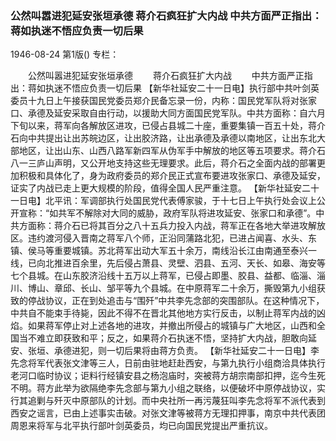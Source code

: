 ### 公然叫嚣进犯延安张垣承德  蒋介石疯狂扩大内战  中共方面严正指出：蒋如执迷不悟应负责一切后果

1946-08-24
第1版()
专栏：

　　公然叫嚣进犯延安张垣承德
　　蒋介石疯狂扩大内战
　　中共方面严正指出：蒋如执迷不悟应负责一切后果
    【新华社延安二十一日电】执行部中共叶剑英委员十九日上午接获国民党委员郑介民备忘录一份，内称：国民党军队将对张家口、承德及延安采取自由行动，以援助大同方面国民党军队。中共方面称：自六月下旬以来，蒋军向各解放区进攻，已侵占县城二十座，重要集镇一百五十处，蒋介石向中共提出让出苏皖边区，让出胶济路，让出承德及承德以南地区，让出东北大部地区，让出山东、山西八路军新四军从伪军手中解放的地区等五项要求。蒋介石八一三庐山声明，又公开地支持这些无理要求。此后，蒋介石之全面内战的部署更加积极和具体化了，身为政府委员的郑介民正式宣布要进攻张家口、承德及延安，证实了内战已走上更大规模的阶段，值得全国人民严重注意。
    【新华社延安二十一日电】北平讯：军调部执行处国民党代表傅家骏，于十七日上午执行处会议上公开宣称：“如共军不解除对大同的威胁，政府军队将进攻延安、张家口和承德”。中共方面称：蒋介石已将其百分之八十五兵力投入内战，蒋军正在各地大举进攻解放区。违约渡河侵入晋南之蒋军八个师，正沿同蒲路北犯，已进占闻喜、水头、东镇、侯马等重要城镇。苏北蒋军出动大军五十余万，南线沿长江由南通至泰兴一线，已向北推进百余里，先后侵占萧县、灵壁、泗县、五河、天长、如皋、海安等七个县城。在山东胶济沿线十五万以上蒋军，已侵占即墨、胶县、益都、临淄、淄川、博山、章邱、长山、邹平等九个县城。在中原蒋军二十余万，撕毁第九小组获致的停战协议，正在到处追击与“围歼”中共李先念部的突围部队。在这种情况下，中共自不能束手待毙，因此不得不在晋北其他地方实行反击，以制止蒋军内战的凶焰。如果蒋军停止对上述各地的进攻，并撤出所侵占的城镇与广大地区，山西和全国当不难立即获致和平；反之，如果蒋介石执迷不悟，坚持扩大内战，胆敢向延安、张垣、承德进犯，则一切后果将由蒋方负责。
    【新华社延安二十一日电】李先念将军代表张文津等三人，日前由驻地赶赴西安，与第九执行小组商洽具体执行老河口临时协议；讵料行经镇安县之杨泡庙时，突被蒋方胡宗南部扣押，迄今生死不明。蒋方此举为欲隔绝李先念部与第九小组之联络，以便破坏中原停战协议，实行其追剿与歼灭中原部队的计划。而中央社所一再污蔑狂叫李先念将军不派代表到西安之谣言，已由上述事实击破。对张文津等被蒋方无理扣押事，南京中共代表团周恩来将军与北平执行部叶剑英委员，均已向国民党提出严重抗议。
